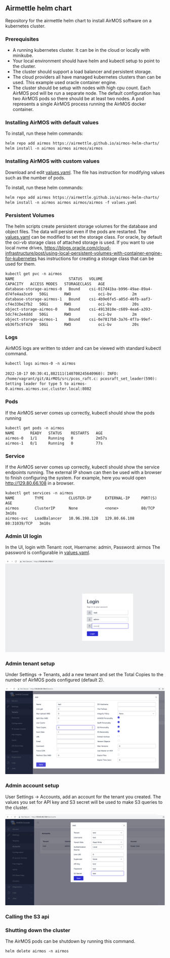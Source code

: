 ##  Airmettle helm chart
Repository for the airmettle helm chart to install AirMOS software on a kubernetes cluster.

### Prerequisites
- A running kubernetes cluster.  It can be in the cloud or locally with minikube.
- Your local environment should have helm and kubectl setup to point to the cluster.
- The cluster should support a load balancer and persistent storage.
- The cloud providers all have managed kubernetes clusters than can be used.  This example used oracle container engine.
- The cluster should be setup with nodes with high cpu count.   Each AirMOS pod will be run a separate node.  The default configuration has two AirMOS pods so there should be at least two nodes.  A pod represents a single AirMOS process running the AirMOS docker container.

### Installing AirMOS with default values
To install, run these helm commands:
```
helm repo add airmos https://airmettle.github.io/airmos-helm-charts/
helm install -n airmos airmos airmos/airmos
```


### Installing AirMOS with custom values
Download and edit [values.yaml](values.yaml).  The file has instruction for modifying values such as the number of pods.

To install, run these helm commands:
```
helm repo add airmos https://airmettle.github.io/airmos-helm-charts/
helm install -n airmos airmos airmos/airmos -f values.yaml
```

### Persistent Volumes
The helm scripts create persistent storage volumes for the database and object files.  The data will persist even if the pods are restarted.
The [values.yaml](values.yaml) can be modified to set the storage class.  For oracle, by default the oci-vb storage class of attached storage is used.  If you want to use local nvme drives, https://blogs.oracle.com/cloud-infrastructure/post/using-local-persistent-volumes-with-container-engine-for-kubernetes has instructions for creating a storage class that can be used for them.

```
kubectl get pvc -n airmos
NAME                        STATUS   VOLUME                                     CAPACITY   ACCESS MODES   STORAGECLASS   AGE
database-storage-airmos-0   Bound    csi-017d41ba-b996-49ae-89a4-d74fe4aa3ce9   50Gi       RWO            oci-bv         2m
database-storage-airmos-1   Bound    csi-4b9e6fe5-a05d-46fb-aaf3-cf4e33be2fb2   50Gi       RWO            oci-bv         20s
object-storage-airmos-0     Bound    csi-4913810e-c609-4ea6-a393-5dc74c2e4ddd   50Gi       RWO            oci-bv         2m
object-storage-airmos-1     Bound    csi-0e7817b8-3a76-4f7a-99ef-eb36f5c9f429   50Gi       RWO            oci-bv         20s
```

### Logs
AirMOS logs are written to stderr and can be viewed with standard kubectl command.

```
kubectl logs airmos-0 -n airmos

2022-10-17 00:30:41,882111(140708245640960): INFO: /home/vagrant/git/AirMOS/src/pcos_raft.c: pcosraft_set_leader(590): Setting leader for type 5 to airmos-0.airmos.airmos.svc.cluster.local:8082
```

### Pods
If the AirMOS server comes up correctly, kubectl should show the pods running

```
kubectl get pods -n airmos
NAME       READY   STATUS    RESTARTS   AGE
airmos-0   1/1     Running   0          2m57s
airmos-1   0/1     Running   0          77s
```


### Service
If the AirMOS server comes up correctly, kubectl should show the service endpoints running.  The external IP shown can then be used with a browser
to finish configuring the system.  For example, here you would open http://129.80.66.108 in a browser.
```
kubectl get services -n airmos
NAME         TYPE           CLUSTER-IP      EXTERNAL-IP     PORT(S)        AGE
airmos       ClusterIP      None            <none>          80/TCP         3m10s
airmos-svc   LoadBalancer   10.96.198.120   129.80.66.108   80:31039/TCP   3m10s
```

### Admin UI login
In the UI, login with Tenant: root, Hsername: admin, Password: airmos
The password is configurable in [values.yaml](values.yaml).

![Setup 1](/img/setup1.png)

### Admin tenant setup
Under Settings -> Tenants, add a new tenant and set the Total Copies to the number of AirMOS pods configured (default 2).

![Setup 2](/img/setup2.png)

### Admin account setup
User Settings -> Accounts, add an account for the tenant you created.   The values you set for API key and S3 secret will be used to make S3 queries to the cluster.

![Setup 3](/img/setup3.png)

### Calling the S3 api


### Shutting down the cluster
The AirMOS pods can be shutdown by running this command.
```
helm delete airmos -n airmos
```
